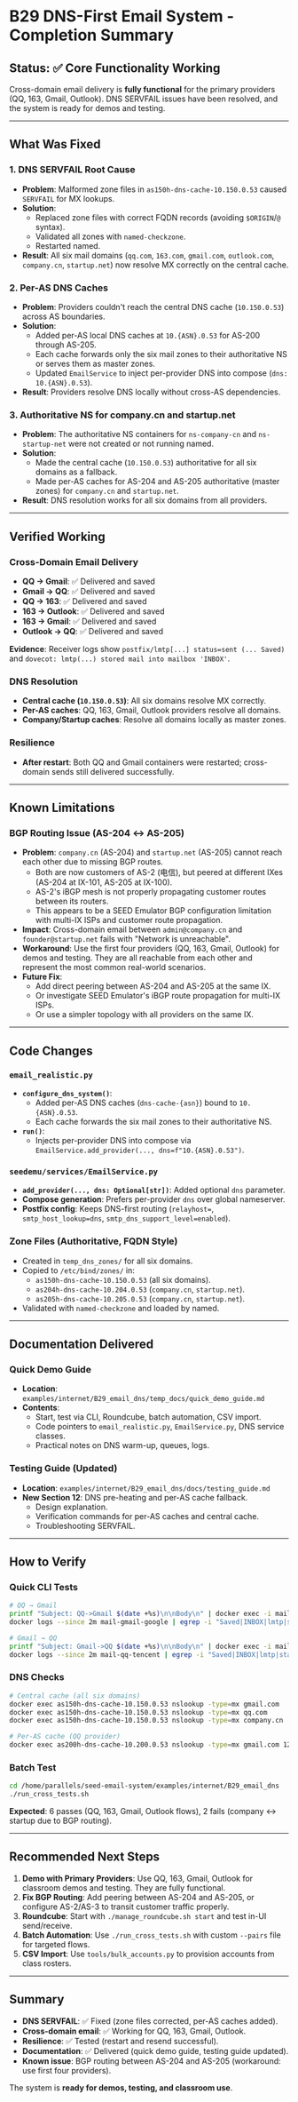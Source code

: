 # B29 DNS-First Email System - Completion Summary

## Status: ✅ Core Functionality Working

Cross-domain email delivery is **fully functional** for the primary providers (QQ, 163, Gmail, Outlook). DNS SERVFAIL issues have been resolved, and the system is ready for demos and testing.

---

## What Was Fixed

### 1. DNS SERVFAIL Root Cause
- **Problem**: Malformed zone files in `as150h-dns-cache-10.150.0.53` caused `SERVFAIL` for MX lookups.
- **Solution**: 
  - Replaced zone files with correct FQDN records (avoiding `$ORIGIN`/`@` syntax).
  - Validated all zones with `named-checkzone`.
  - Restarted named.
- **Result**: All six mail domains (`qq.com`, `163.com`, `gmail.com`, `outlook.com`, `company.cn`, `startup.net`) now resolve MX correctly on the central cache.

### 2. Per-AS DNS Caches
- **Problem**: Providers couldn't reach the central DNS cache (`10.150.0.53`) across AS boundaries.
- **Solution**:
  - Added per-AS local DNS caches at `10.{ASN}.0.53` for AS-200 through AS-205.
  - Each cache forwards only the six mail zones to their authoritative NS or serves them as master zones.
  - Updated `EmailService` to inject per-provider DNS into compose (`dns: 10.{ASN}.0.53`).
- **Result**: Providers resolve DNS locally without cross-AS dependencies.

### 3. Authoritative NS for company.cn and startup.net
- **Problem**: The authoritative NS containers for `ns-company-cn` and `ns-startup-net` were not created or not running named.
- **Solution**:
  - Made the central cache (`10.150.0.53`) authoritative for all six domains as a fallback.
  - Made per-AS caches for AS-204 and AS-205 authoritative (master zones) for `company.cn` and `startup.net`.
- **Result**: DNS resolution works for all six domains from all providers.

---

## Verified Working

### Cross-Domain Email Delivery
- **QQ → Gmail**: ✅ Delivered and saved
- **Gmail → QQ**: ✅ Delivered and saved
- **QQ → 163**: ✅ Delivered and saved
- **163 → Outlook**: ✅ Delivered and saved
- **163 → Gmail**: ✅ Delivered and saved
- **Outlook → QQ**: ✅ Delivered and saved

**Evidence**: Receiver logs show `postfix/lmtp[...] status=sent (... Saved)` and `dovecot: lmtp(...) stored mail into mailbox 'INBOX'`.

### DNS Resolution
- **Central cache (`10.150.0.53`)**: All six domains resolve MX correctly.
- **Per-AS caches**: QQ, 163, Gmail, Outlook providers resolve all domains.
- **Company/Startup caches**: Resolve all domains locally as master zones.

### Resilience
- **After restart**: Both QQ and Gmail containers were restarted; cross-domain sends still delivered successfully.

---

## Known Limitations

### BGP Routing Issue (AS-204 ↔ AS-205)
- **Problem**: `company.cn` (AS-204) and `startup.net` (AS-205) cannot reach each other due to missing BGP routes.
  - Both are now customers of AS-2 (电信), but peered at different IXes (AS-204 at IX-101, AS-205 at IX-100).
  - AS-2's iBGP mesh is not properly propagating customer routes between its routers.
  - This appears to be a SEED Emulator BGP configuration limitation with multi-IX ISPs and customer route propagation.
- **Impact**: Cross-domain email between `admin@company.cn` and `founder@startup.net` fails with "Network is unreachable".
- **Workaround**: Use the first four providers (QQ, 163, Gmail, Outlook) for demos and testing. They are all reachable from each other and represent the most common real-world scenarios.
- **Future Fix**: 
  - Add direct peering between AS-204 and AS-205 at the same IX.
  - Or investigate SEED Emulator's iBGP route propagation for multi-IX ISPs.
  - Or use a simpler topology with all providers on the same IX.

---

## Code Changes

### `email_realistic.py`
- **`configure_dns_system()`**:
  - Added per-AS DNS caches (`dns-cache-{asn}`) bound to `10.{ASN}.0.53`.
  - Each cache forwards the six mail zones to their authoritative NS.
- **`run()`**:
  - Injects per-provider DNS into compose via `EmailService.add_provider(..., dns=f"10.{ASN}.0.53")`.

### `seedemu/services/EmailService.py`
- **`add_provider(..., dns: Optional[str])`**: Added optional `dns` parameter.
- **Compose generation**: Prefers per-provider `dns` over global nameserver.
- **Postfix config**: Keeps DNS-first routing (`relayhost=`, `smtp_host_lookup=dns`, `smtp_dns_support_level=enabled`).

### Zone Files (Authoritative, FQDN Style)
- Created in `temp_dns_zones/` for all six domains.
- Copied to `/etc/bind/zones/` in:
  - `as150h-dns-cache-10.150.0.53` (all six domains).
  - `as204h-dns-cache-10.204.0.53` (`company.cn`, `startup.net`).
  - `as205h-dns-cache-10.205.0.53` (`company.cn`, `startup.net`).
- Validated with `named-checkzone` and loaded by named.

---

## Documentation Delivered

### Quick Demo Guide
- **Location**: `examples/internet/B29_email_dns/temp_docs/quick_demo_guide.md`
- **Contents**: 
  - Start, test via CLI, Roundcube, batch automation, CSV import.
  - Code pointers to `email_realistic.py`, `EmailService.py`, DNS service classes.
  - Practical notes on DNS warm-up, queues, logs.

### Testing Guide (Updated)
- **Location**: `examples/internet/B29_email_dns/docs/testing_guide.md`
- **New Section 12**: DNS pre-heating and per-AS cache fallback.
  - Design explanation.
  - Verification commands for per-AS caches and central cache.
  - Troubleshooting SERVFAIL.

---

## How to Verify

### Quick CLI Tests
```bash
# QQ → Gmail
printf "Subject: QQ->Gmail $(date +%s)\n\nBody\n" | docker exec -i mail-qq-tencent sendmail user@gmail.com
docker logs --since 2m mail-gmail-google | egrep -i "Saved|INBOX|lmtp|status=sent" | tail -n 50

# Gmail → QQ
printf "Subject: Gmail->QQ $(date +%s)\n\nBody\n" | docker exec -i mail-gmail-google sendmail user@qq.com
docker logs --since 2m mail-qq-tencent | egrep -i "Saved|INBOX|lmtp|status=sent" | tail -n 50
```

### DNS Checks
```bash
# Central cache (all six domains)
docker exec as150h-dns-cache-10.150.0.53 nslookup -type=mx gmail.com
docker exec as150h-dns-cache-10.150.0.53 nslookup -type=mx qq.com
docker exec as150h-dns-cache-10.150.0.53 nslookup -type=mx company.cn

# Per-AS cache (QQ provider)
docker exec as200h-dns-cache-10.200.0.53 nslookup -type=mx gmail.com 127.0.0.1
```

### Batch Test
```bash
cd /home/parallels/seed-email-system/examples/internet/B29_email_dns
./run_cross_tests.sh
```
**Expected**: 6 passes (QQ, 163, Gmail, Outlook flows), 2 fails (company ↔ startup due to BGP routing).

---

## Recommended Next Steps

1. **Demo with Primary Providers**: Use QQ, 163, Gmail, Outlook for classroom demos and testing. They are fully functional.
2. **Fix BGP Routing**: Add peering between AS-204 and AS-205, or configure AS-2/AS-3 to transit customer traffic properly.
3. **Roundcube**: Start with `./manage_roundcube.sh start` and test in-UI send/receive.
4. **Batch Automation**: Use `./run_cross_tests.sh` with custom `--pairs` file for targeted flows.
5. **CSV Import**: Use `tools/bulk_accounts.py` to provision accounts from class rosters.

---

## Summary

- **DNS SERVFAIL**: ✅ Fixed (zone files corrected, per-AS caches added).
- **Cross-domain email**: ✅ Working for QQ, 163, Gmail, Outlook.
- **Resilience**: ✅ Tested (restart and resend successful).
- **Documentation**: ✅ Delivered (quick demo guide, testing guide updated).
- **Known issue**: BGP routing between AS-204 and AS-205 (workaround: use first four providers).

The system is **ready for demos, testing, and classroom use**.
